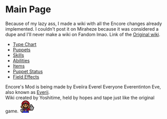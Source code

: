 # <span>Main Page</span>

Because of my lazy ass, I made a wiki with all the Encore changes already implemented. I couldn't post it on Miraheze because it was considered a dupe and I'll never make a wiki on Fandom lmao. Link of the [Original wiki](https://tpdp.miraheze.org/wiki/Main_Page).

<ul>
  <li><a href="{{ '/Type_Chart' | relative_url }}" title="Type Chart">Type Chart</a></li>
  <li><a href="{{ '/Puppets' | relative_url }}" title="Puppets">Puppets</a></li>
  <li><a href="{{ '/Skills' | relative_url }}" title="Skills">Skills</a></li>
  <li><a href="{{ '/Abilities' | relative_url }}" title="Abilities">Abilities</a></li>
  <li><a href="{{ '/Items' | relative_url }}" title="Items">Items</a></li>
  <li><a href="{{ '/Puppet_Status' | relative_url }}" title="Puppet Status">Puppet Status</a></li>
  <li><a href="{{ '/Field_Effects' | relative_url }}" title="Field Effects">Field Effects</a></li>
</ul>

Encore's Mod is being made by Eveiira Everel Everyone Everentinton Eve, also known as [Everii](https://x.com/Eveiira).
<br>
Wiki created by Yoshitime, held by hopes and tape just like the original game. <img src="assets/Images/Thumbs_up.png" alt="Thumbs up" width="44.9" height="38.6">


